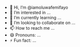 - 👋 Hi, I’m @iamoluwafemifayo
- 👀 I’m interested in ...
- 🌱 I’m currently learning ...
- 💞️ I’m looking to collaborate on ...
- 📫 How to reach me ...
- 😄 Pronouns: ...
- ⚡ Fun fact: ...

<!---
iamoluwafemifayo/iamoluwafemifayo is a ✨ special ✨ repository because its `README.md` (this file) appears on your GitHub profile.
You can click the Preview link to take a look at your changes.
--->

